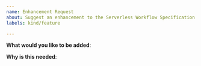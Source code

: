 ```yaml
---
name: Enhancement Request
about: Suggest an enhancement to the Serverless Workflow Specification
labels: kind/feature

---
```


**What would you like to be added**:

**Why is this needed**: